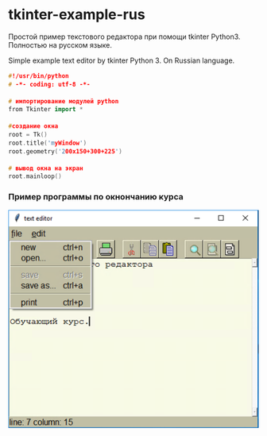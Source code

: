 # tkinter-example-rus
Простой пример текстового редактора при помощи tkinter Python3. 
Полностью на русском языке. 

Simple example text editor by tkinter Python 3. 
On Russian language.  

```cpp
#!/usr/bin/python
# -*- coding: utf-8 -*-

# импортирование модулей python
from Tkinter import *

#создание окна
root = Tk()
root.title('myWindow')
root.geometry('200x150+300+225')

# вывод окна на экран
root.mainloop()
```

### Пример программы по окнончанию курса
![Screen](./Pictures/Editor.png)
